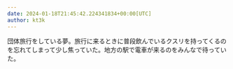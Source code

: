 ```yaml
---
date: 2024-01-18T21:45:42.224341834+00:00[UTC]
author: kt3k
---
```

団体旅行をしている夢。旅行に来るときに普段飲んでいるクスリを持ってくるのを忘れてしまって少し焦っていた。地方の駅で電車が来るのをみんなで待っていた。
